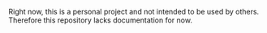 Right now, this is a personal project and not intended to be used by others. Therefore this repository lacks documentation for now.
